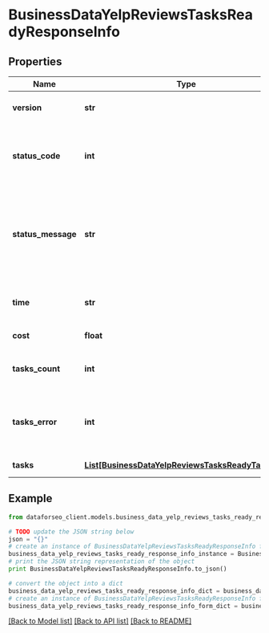 # BusinessDataYelpReviewsTasksReadyResponseInfo


## Properties

Name | Type | Description | Notes
------------ | ------------- | ------------- | -------------
**version** | **str** | the current version of the API | [optional] 
**status_code** | **int** | general status code you can find the full list of the response codes here | [optional] 
**status_message** | **str** | general informational message you can find the full list of general informational messages here | [optional] 
**time** | **str** | total execution time, seconds | [optional] 
**cost** | **float** | total tasks cost, USD | [optional] 
**tasks_count** | **int** | the number of tasks in the tasks array | [optional] 
**tasks_error** | **int** | the number of tasks in the tasks array returned with an error | [optional] 
**tasks** | [**List[BusinessDataYelpReviewsTasksReadyTaskInfo]**](BusinessDataYelpReviewsTasksReadyTaskInfo.md) | array of tasks | [optional] 

## Example

```python
from dataforseo_client.models.business_data_yelp_reviews_tasks_ready_response_info import BusinessDataYelpReviewsTasksReadyResponseInfo

# TODO update the JSON string below
json = "{}"
# create an instance of BusinessDataYelpReviewsTasksReadyResponseInfo from a JSON string
business_data_yelp_reviews_tasks_ready_response_info_instance = BusinessDataYelpReviewsTasksReadyResponseInfo.from_json(json)
# print the JSON string representation of the object
print BusinessDataYelpReviewsTasksReadyResponseInfo.to_json()

# convert the object into a dict
business_data_yelp_reviews_tasks_ready_response_info_dict = business_data_yelp_reviews_tasks_ready_response_info_instance.to_dict()
# create an instance of BusinessDataYelpReviewsTasksReadyResponseInfo from a dict
business_data_yelp_reviews_tasks_ready_response_info_form_dict = business_data_yelp_reviews_tasks_ready_response_info.from_dict(business_data_yelp_reviews_tasks_ready_response_info_dict)
```
[[Back to Model list]](../README.md#documentation-for-models) [[Back to API list]](../README.md#documentation-for-api-endpoints) [[Back to README]](../README.md)


